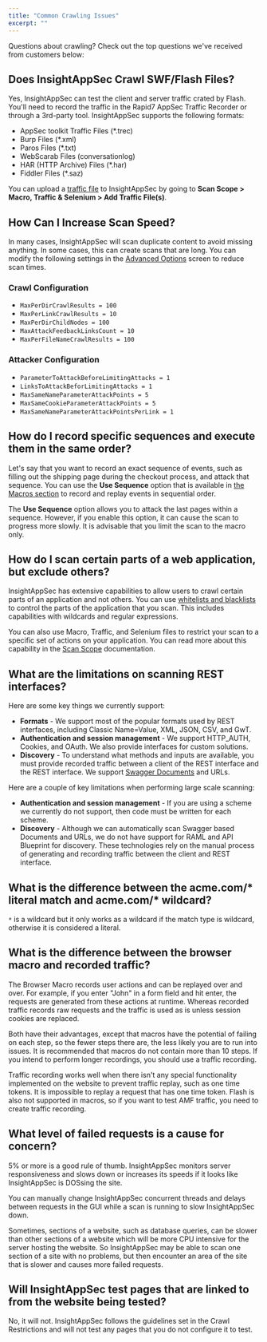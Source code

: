 ```yaml
---
title: "Common Crawling Issues"
excerpt: ""
---
```

Questions about crawling? Check out the top questions we've received from customers below:

## Does InsightAppSec Crawl SWF/Flash Files?
Yes, InsightAppSec can test the client and server traffic crated by Flash. You'll need to record the traffic in the Rapid7 AppSec Traffic Recorder or through a 3rd-party tool. InsightAppSec supports the following formats:

  * AppSec toolkit Traffic Files (*.trec)
  * Burp Files (*.xml)
  * Paros Files (*.txt)
  * WebScarab Files (conversationlog)
  * HAR (HTTP Archive) Files (*.har)
  * Fiddler Files (*.saz) 

You can upload a [traffic file](doc:scan-scope#section-traffic-files) to InsightAppSec by going to **Scan Scope > Macro, Traffic & Selenium > Add Traffic File(s)**.

## How Can I Increase Scan Speed?
In many cases, InsightAppSec will scan duplicate content to avoid missing anything. In some cases, this can create scans that are long. You can modify the following settings in the [Advanced Options](doc:advanced-options) screen to reduce scan times.

### Crawl Configuration
- `MaxPerDirCrawlResults = 100`
- `MaxPerLinkCrawlResults = 10`
- `MaxPerDirChildNodes = 100`
- `MaxAttackFeedbackLinksCount = 10`
- `MaxPerFileNameCrawlResults = 100`

### Attacker Configuration
- `ParameterToAttackBeforeLimitingAttacks = 1`
- `LinksToAttackBeforLimitingAttacks = 1`
- `MaxSameNameParameterAttackPoints = 5`
- `MaxSameCookieParameterAttackPoints = 5`
- `MaxSameNameParameterAttackPointsPerLink = 1`

## How do I record specific sequences and execute them in the same order?
Let's say that you want to record an exact sequence of events, such as filling out the shipping page during the checkout process, and attack that sequence. You can use the **Use Sequence** option that is available in [the Macros section](doc:scan-scope#section-macro-files) to record and replay events in sequential order.

The **Use Sequence** option allows you to attack the last pages within a sequence. However, if you enable this option, it can cause the scan to progress more slowly. It is advisable that you limit the scan to the macro only.

## How do I scan certain parts of a web application, but exclude others?
InsightAppSec has extensive capabilities to allow users to crawl certain parts of an application and not others. You can use [whitelists and blacklists](doc:scan-scope) to control the parts of the application that you scan. This includes capabilities with wildcards and regular expressions.

You can also use Macro, Traffic, and Selenium files to restrict your scan to a specific set of actions on your application. You can read more about this capability in the [Scan Scope](doc:scan-scope) documentation.

## What are the limitations on scanning REST interfaces?

Here are some key things we currently support:
- **Formats** - We support most of the popular formats used by REST interfaces, including Classic Name=Value, XML, JSON, CSV, and GwT.
- **Authentication and session management** - We support HTTP\_AUTH, Cookies, and OAuth. We also provide interfaces for custom solutions.
- **Discovery** - To understand what methods and inputs are available, you must provide recorded traffic between a client of the REST interface and the REST interface. We support [Swagger Documents](doc:scan-scope#section-wsdl-swagger) and URLs.

Here are a couple of key limitations when performing large scale scanning:
- **Authentication and session management** - If you are using a scheme we currently do not support, then code must be written for each scheme.
- **Discovery** - Although we can automatically scan Swagger based Documents and URLs, we do not have support for RAML and API Blueprint for discovery. These technologies rely on the manual process of generating and recording traffic between the client and REST interface.

## What is the difference between the acme.com/\* literal match and acme.com/\* wildcard?
`*` is a wildcard but it only works as a wildcard if the match type is wildcard, otherwise it is considered a literal.

## What is the difference between the browser macro and recorded traffic?
The Browser Macro records user actions and can be replayed over and over. For example, if you enter "John" in a form field and hit enter, the requests are generated from these actions at runtime. Whereas recorded traffic records raw requests and the traffic is used as is unless session cookies are replaced.

Both have their advantages, except that macros have the potential of failing on each step, so the fewer steps there are, the less likely you are to run into issues. It is recommended that macros do not contain more than 10 steps. If you intend to perform longer recordings, you should use a traffic recording.

Traffic recording works well when there isn't any special functionality implemented on the website to prevent traffic replay, such as one time tokens. It is impossible to replay a request that has one time token. Flash is also not supported in macros, so if you want to test AMF traffic, you need to create traffic recording.

## What level of failed requests is a cause for concern?
5% or more is a good rule of thumb. InsightAppSec monitors server responsiveness and slows down or increases its speeds if it looks like InsightAppSec is DOSsing the site.

You can manually change InsightAppSec concurrent threads and delays between requests in the GUI while a scan is running to slow InsightAppSec down.

Sometimes, sections of a website, such as database queries, can be slower than other sections of a website which will be more CPU intensive for the server hosting the website. So InsightAppSec may be able to scan one section of a site with no problems, but then encounter an area of the site that is slower and causes more failed requests.

## Will InsightAppSec test pages that are linked to from the website being tested?
No, it will not. InsightAppSec follows the guidelines set in the Crawl Restrictions and will not test any pages that you do not configure it to test.